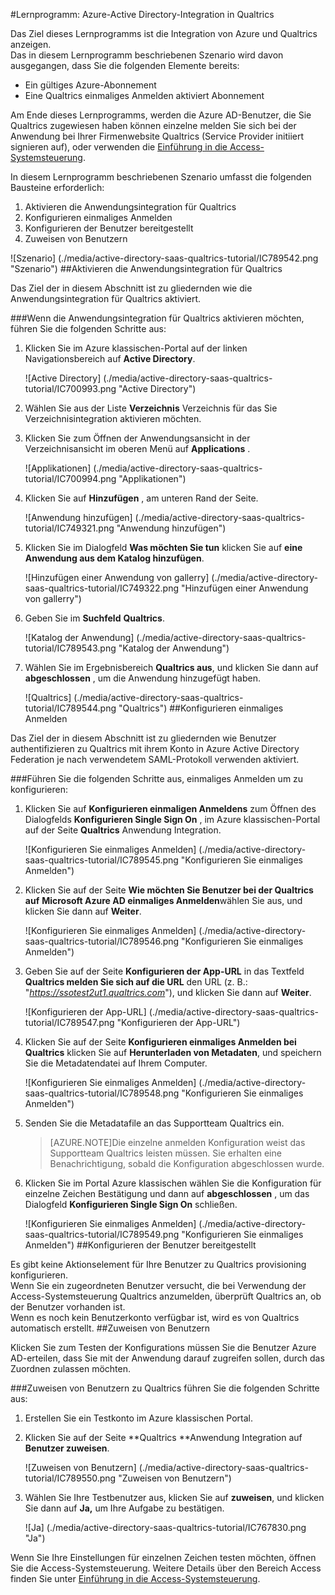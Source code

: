 <properties 
    pageTitle="Lernprogramm: Azure-Active Directory-Integration in Qualtrics | Microsoft Azure" 
    description="Informationen Sie zur Verwendung von Qualtrics mit Azure Active Directory einmaliges Anmelden, automatisierte Bereitstellung und mehr aktivieren!" 
    services="active-directory" 
    authors="jeevansd"  
    documentationCenter="na" 
    manager="femila"/>
<tags 
    ms.service="active-directory" 
    ms.devlang="na" 
    ms.topic="article" 
    ms.tgt_pltfrm="na" 
    ms.workload="identity" 
    ms.date="09/26/2016" 
    ms.author="jeedes" />

#<a name="tutorial-azure-active-directory-integration-with-qualtrics"></a>Lernprogramm: Azure-Active Directory-Integration in Qualtrics
  
Das Ziel dieses Lernprogramms ist die Integration von Azure und Qualtrics anzeigen.  
Das in diesem Lernprogramm beschriebenen Szenario wird davon ausgegangen, dass Sie die folgenden Elemente bereits:

-   Ein gültiges Azure-Abonnement
-   Eine Qualtrics einmaliges Anmelden aktiviert Abonnement
  
Am Ende dieses Lernprogramms, werden die Azure AD-Benutzer, die Sie Qualtrics zugewiesen haben können einzelne melden Sie sich bei der Anwendung bei Ihrer Firmenwebsite Qualtrics (Service Provider initiiert signieren auf), oder verwenden die [Einführung in die Access-Systemsteuerung](active-directory-saas-access-panel-introduction.md).
  
In diesem Lernprogramm beschriebenen Szenario umfasst die folgenden Bausteine erforderlich:

1.  Aktivieren die Anwendungsintegration für Qualtrics
2.  Konfigurieren einmaliges Anmelden
3.  Konfigurieren der Benutzer bereitgestellt
4.  Zuweisen von Benutzern

![Szenario] (./media/active-directory-saas-qualtrics-tutorial/IC789542.png "Szenario")
##<a name="enabling-the-application-integration-for-qualtrics"></a>Aktivieren die Anwendungsintegration für Qualtrics
  
Das Ziel der in diesem Abschnitt ist zu gliedernden wie die Anwendungsintegration für Qualtrics aktiviert.

###<a name="to-enable-the-application-integration-for-qualtrics-perform-the-following-steps"></a>Wenn die Anwendungsintegration für Qualtrics aktivieren möchten, führen Sie die folgenden Schritte aus:

1.  Klicken Sie im Azure klassischen-Portal auf der linken Navigationsbereich auf **Active Directory**.

    ![Active Directory] (./media/active-directory-saas-qualtrics-tutorial/IC700993.png "Active Directory")

2.  Wählen Sie aus der Liste **Verzeichnis** Verzeichnis für das Sie Verzeichnisintegration aktivieren möchten.

3.  Klicken Sie zum Öffnen der Anwendungsansicht in der Verzeichnisansicht im oberen Menü auf **Applications** .

    ![Applikationen] (./media/active-directory-saas-qualtrics-tutorial/IC700994.png "Applikationen")

4.  Klicken Sie auf **Hinzufügen** , am unteren Rand der Seite.

    ![Anwendung hinzufügen] (./media/active-directory-saas-qualtrics-tutorial/IC749321.png "Anwendung hinzufügen")

5.  Klicken Sie im Dialogfeld **Was möchten Sie tun** klicken Sie auf **eine Anwendung aus dem Katalog hinzufügen**.

    ![Hinzufügen einer Anwendung von gallerry] (./media/active-directory-saas-qualtrics-tutorial/IC749322.png "Hinzufügen einer Anwendung von gallerry")

6.  Geben Sie im **Suchfeld** **Qualtrics**.

    ![Katalog der Anwendung] (./media/active-directory-saas-qualtrics-tutorial/IC789543.png "Katalog der Anwendung")

7.  Wählen Sie im Ergebnisbereich **Qualtrics aus**, und klicken Sie dann auf **abgeschlossen** , um die Anwendung hinzugefügt haben.

    ![Qualtrics] (./media/active-directory-saas-qualtrics-tutorial/IC789544.png "Qualtrics")
##<a name="configuring-single-sign-on"></a>Konfigurieren einmaliges Anmelden
  
Das Ziel der in diesem Abschnitt ist zu gliedernden wie Benutzer authentifizieren zu Qualtrics mit ihrem Konto in Azure Active Directory Federation je nach verwendetem SAML-Protokoll verwenden aktiviert.

###<a name="to-configure-single-sign-on-perform-the-following-steps"></a>Führen Sie die folgenden Schritte aus, einmaliges Anmelden um zu konfigurieren:

1.  Klicken Sie auf **Konfigurieren einmaligen Anmeldens** zum Öffnen des Dialogfelds **Konfigurieren Single Sign On** , im Azure klassischen-Portal auf der Seite **Qualtrics** Anwendung Integration.

    ![Konfigurieren Sie einmaliges Anmelden] (./media/active-directory-saas-qualtrics-tutorial/IC789545.png "Konfigurieren Sie einmaliges Anmelden")

2.  Klicken Sie auf der Seite **Wie möchten Sie Benutzer bei der Qualtrics auf** **Microsoft Azure AD einmaliges Anmelden**wählen Sie aus, und klicken Sie dann auf **Weiter**.

    ![Konfigurieren Sie einmaliges Anmelden] (./media/active-directory-saas-qualtrics-tutorial/IC789546.png "Konfigurieren Sie einmaliges Anmelden")

3.  Geben Sie auf der Seite **Konfigurieren der App-URL** in das Textfeld **Qualtrics melden Sie sich auf die URL** den URL (z. B.: "*https://ssotest2ut1.qualtrics.com*"), und klicken Sie dann auf **Weiter**.

    ![Konfigurieren der App-URL] (./media/active-directory-saas-qualtrics-tutorial/IC789547.png "Konfigurieren der App-URL")

4.  Klicken Sie auf der Seite **Konfigurieren einmaliges Anmelden bei Qualtrics** klicken Sie auf **Herunterladen von Metadaten**, und speichern Sie die Metadatendatei auf Ihrem Computer.

    ![Konfigurieren Sie einmaliges Anmelden] (./media/active-directory-saas-qualtrics-tutorial/IC789548.png "Konfigurieren Sie einmaliges Anmelden")

5.  Senden Sie die Metadatafile an das Supportteam Qualtrics ein.

    >[AZURE.NOTE]Die einzelne anmelden Konfiguration weist das Supportteam Qualtrics leisten müssen. Sie erhalten eine Benachrichtigung, sobald die Konfiguration abgeschlossen wurde.

6.  Klicken Sie im Portal Azure klassischen wählen Sie die Konfiguration für einzelne Zeichen Bestätigung und dann auf **abgeschlossen** , um das Dialogfeld **Konfigurieren Single Sign On** schließen.

    ![Konfigurieren Sie einmaliges Anmelden] (./media/active-directory-saas-qualtrics-tutorial/IC789549.png "Konfigurieren Sie einmaliges Anmelden")
##<a name="configuring-user-provisioning"></a>Konfigurieren der Benutzer bereitgestellt
  
Es gibt keine Aktionselement für Ihre Benutzer zu Qualtrics provisioning konfigurieren.  
Wenn Sie ein zugeordneten Benutzer versucht, die bei Verwendung der Access-Systemsteuerung Qualtrics anzumelden, überprüft Qualtrics an, ob der Benutzer vorhanden ist.  
Wenn es noch kein Benutzerkonto verfügbar ist, wird es von Qualtrics automatisch erstellt.
##<a name="assigning-users"></a>Zuweisen von Benutzern
  
Klicken Sie zum Testen der Konfigurations müssen Sie die Benutzer Azure AD-erteilen, dass Sie mit der Anwendung darauf zugreifen sollen, durch das Zuordnen zulassen möchten.

###<a name="to-assign-users-to-qualtrics-perform-the-following-steps"></a>Zuweisen von Benutzern zu Qualtrics führen Sie die folgenden Schritte aus:

1.  Erstellen Sie ein Testkonto im Azure klassischen Portal.

2.  Klicken Sie auf der Seite **Qualtrics **Anwendung Integration auf **Benutzer zuweisen**.

    ![Zuweisen von Benutzern] (./media/active-directory-saas-qualtrics-tutorial/IC789550.png "Zuweisen von Benutzern")

3.  Wählen Sie Ihre Testbenutzer aus, klicken Sie auf **zuweisen**, und klicken Sie dann auf **Ja,** um Ihre Aufgabe zu bestätigen.

    ![Ja] (./media/active-directory-saas-qualtrics-tutorial/IC767830.png "Ja")
  
Wenn Sie Ihre Einstellungen für einzelnen Zeichen testen möchten, öffnen Sie die Access-Systemsteuerung. Weitere Details über den Bereich Access finden Sie unter [Einführung in die Access-Systemsteuerung](active-directory-saas-access-panel-introduction.md).